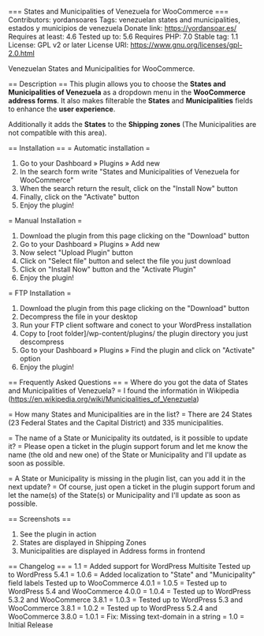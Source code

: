=== States and Municipalities of Venezuela for WooCommerce ===
Contributors: yordansoares
Tags: venezuelan states and municipalities, estados y municipios de venezuela
Donate link: https://yordansoar.es/
Requires at least: 4.6
Tested up to: 5.6
Requires PHP: 7.0
Stable tag: 1.1
License: GPL v2 or later
License URI: https://www.gnu.org/licenses/gpl-2.0.html

Venezuelan States and Municipalities for WooCommerce.

== Description ==
This plugin allows you to choose the **States and Municipalities of Venezuela** as a dropdown menu in the **WooCommerce address forms**. It also makes filterable the **States** and **Municipalities** fields to enhance the **user experience**.

Additionally it adds the **States** to the **Shipping zones** (The Municipalities are not compatible with this area).

== Installation ==
= Automatic installation =
1. Go to your Dashboard » Plugins » Add new
2. In the search form write "States and Municipalities of Venezuela for WooCommerce"
3. When the search return the result, click on the "Install Now" button
4. Finally, click on the "Activate" button
5. Enjoy the plugin!

= Manual Installation = 
1. Download the plugin from this page clicking on the "Download" button
2. Go to your Dashboard » Plugins » Add new
3. Now select "Upload Plugin" button
4. Click on "Select file" button and select the file you just download
5. Click on "Install Now" button and the "Activate Plugin"
6. Enjoy the plugin!

= FTP Installation =
1. Download the plugin from this page clicking on the "Download" button
2. Decompress the file in your desktop
3. Run your FTP client software and conect to your WordPress installation
4. Copy to [root folder]/wp-content/plugins/ the plugin directory you just descompress
5. Go to your Dashboard » Plugins » Find the plugin and click on "Activate" option
6. Enjoy the plugin!

== Frequently Asked Questions ==
= Where do you got the data of States and Municipalities of Venezuela? =
I found the informatión in Wikipedia (https://en.wikipedia.org/wiki/Municipalities_of_Venezuela)

= How many States and Municipalities are in the list? =
There are 24 States (23 Federal States and the Capital District) and 335 municipalities.

= The name of a State or Municipality its outdated, is it possible to update it? = 
Please open a ticket in the plugin support forum and let me know the name (the old and new one) of the State or Municipality and I'll update as soon as possible.

= A State or Municipality is missing in the plugin list, can you add it in the next update? =
Of course, just open a ticket in the plugin support forum and let the name(s) of the State(s) or Municipality and I'll update as soon as possible.

== Screenshots ==
1. See the plugin in action
2. States are displayed in Shipping Zones
3. Municipalities are displayed in Address forms in frontend

== Changelog ==
= 1.1 =
Added support for WordPress Multisite
Tested up to WordPress 5.4.1
= 1.0.6 =
Added localization to "State" and "Municipality" field labels
Tested up to WooCommerce 4.0.1
= 1.0.5 =
Tested up to WordPress 5.4 and WooCommerce 4.0.0
= 1.0.4 =
Tested up to WordPress 5.3.2 and WooCommerce 3.8.1
= 1.0.3 =
Tested up to WordPress 5.3 and WooCommerce 3.8.1
= 1.0.2 =
Tested up to WordPress 5.2.4 and WooCommerce 3.8.0
= 1.0.1 =
Fix: Missing text-domain in a string
= 1.0 =
Initial Release